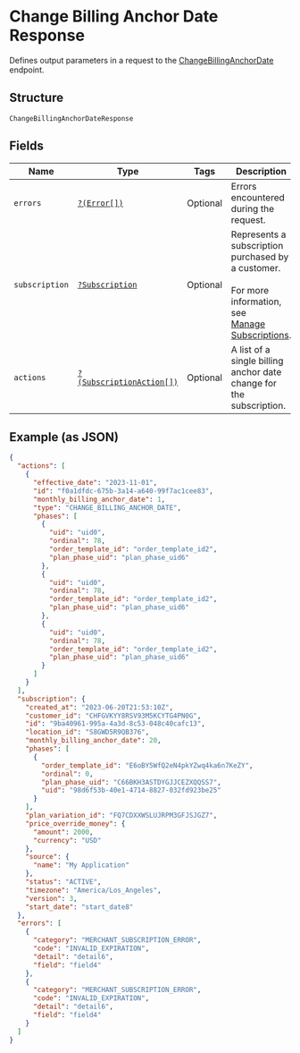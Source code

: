 
# Change Billing Anchor Date Response

Defines output parameters in a request to the
[ChangeBillingAnchorDate](../../doc/apis/subscriptions.md#change-billing-anchor-date) endpoint.

## Structure

`ChangeBillingAnchorDateResponse`

## Fields

| Name | Type | Tags | Description | Getter | Setter |
|  --- | --- | --- | --- | --- | --- |
| `errors` | [`?(Error[])`](../../doc/models/error.md) | Optional | Errors encountered during the request. | getErrors(): ?array | setErrors(?array errors): void |
| `subscription` | [`?Subscription`](../../doc/models/subscription.md) | Optional | Represents a subscription purchased by a customer.<br><br>For more information, see<br>[Manage Subscriptions](https://developer.squareup.com/docs/subscriptions-api/manage-subscriptions). | getSubscription(): ?Subscription | setSubscription(?Subscription subscription): void |
| `actions` | [`?(SubscriptionAction[])`](../../doc/models/subscription-action.md) | Optional | A list of a single billing anchor date change for the subscription. | getActions(): ?array | setActions(?array actions): void |

## Example (as JSON)

```json
{
  "actions": [
    {
      "effective_date": "2023-11-01",
      "id": "f0a1dfdc-675b-3a14-a640-99f7ac1cee83",
      "monthly_billing_anchor_date": 1,
      "type": "CHANGE_BILLING_ANCHOR_DATE",
      "phases": [
        {
          "uid": "uid0",
          "ordinal": 78,
          "order_template_id": "order_template_id2",
          "plan_phase_uid": "plan_phase_uid6"
        },
        {
          "uid": "uid0",
          "ordinal": 78,
          "order_template_id": "order_template_id2",
          "plan_phase_uid": "plan_phase_uid6"
        },
        {
          "uid": "uid0",
          "ordinal": 78,
          "order_template_id": "order_template_id2",
          "plan_phase_uid": "plan_phase_uid6"
        }
      ]
    }
  ],
  "subscription": {
    "created_at": "2023-06-20T21:53:10Z",
    "customer_id": "CHFGVKYY8RSV93M5KCYTG4PN0G",
    "id": "9ba40961-995a-4a3d-8c53-048c40cafc13",
    "location_id": "S8GWD5R9QB376",
    "monthly_billing_anchor_date": 20,
    "phases": [
      {
        "order_template_id": "E6oBY5WfQ2eN4pkYZwq4ka6n7KeZY",
        "ordinal": 0,
        "plan_phase_uid": "C66BKH3ASTDYGJJCEZXQQSS7",
        "uid": "98d6f53b-40e1-4714-8827-032fd923be25"
      }
    ],
    "plan_variation_id": "FQ7CDXXWSLUJRPM3GFJSJGZ7",
    "price_override_money": {
      "amount": 2000,
      "currency": "USD"
    },
    "source": {
      "name": "My Application"
    },
    "status": "ACTIVE",
    "timezone": "America/Los_Angeles",
    "version": 3,
    "start_date": "start_date8"
  },
  "errors": [
    {
      "category": "MERCHANT_SUBSCRIPTION_ERROR",
      "code": "INVALID_EXPIRATION",
      "detail": "detail6",
      "field": "field4"
    },
    {
      "category": "MERCHANT_SUBSCRIPTION_ERROR",
      "code": "INVALID_EXPIRATION",
      "detail": "detail6",
      "field": "field4"
    }
  ]
}
```

